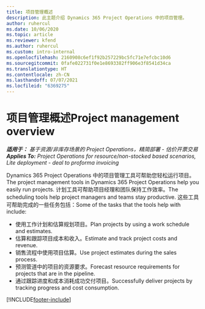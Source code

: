 ```yaml
---
title: 项目管理概述
description: 此主题介绍 Dynamics 365 Project Operations 中的项目管理。
author: ruhercul
ms.date: 10/06/2020
ms.topic: article
ms.reviewer: kfend
ms.author: ruhercul
ms.custom: intro-internal
ms.openlocfilehash: 2160908c6ef1f92b257229bc5fc71e7efcbc10d6
ms.sourcegitcommit: 0fafe022731f0e1e8693382ff906e3f8541d34ca
ms.translationtype: HT
ms.contentlocale: zh-CN
ms.lasthandoff: 07/07/2021
ms.locfileid: "6369275"
---
```

# <a name="project-management-overview"></a><span data-ttu-id="7cf22-103">项目管理概述</span><span class="sxs-lookup"><span data-stu-id="7cf22-103">Project management overview</span></span>

<span data-ttu-id="7cf22-104">_**适用于：** 基于资源/非库存场景的 Project Operations，精简部署 - 估价开票交易_</span><span class="sxs-lookup"><span data-stu-id="7cf22-104">_**Applies To:** Project Operations for resource/non-stocked based scenarios, Lite deployment - deal to proforma invoicing_</span></span>

<span data-ttu-id="7cf22-105">Dynamics 365 Project Operations 中的项目管理工具可帮助您轻松运行项目。</span><span class="sxs-lookup"><span data-stu-id="7cf22-105">The project management tools in Dynamics 365 Project Operations help you easily run projects.</span></span> <span data-ttu-id="7cf22-106">计划工具可帮助项目经理和团队保持工作效率。</span><span class="sxs-lookup"><span data-stu-id="7cf22-106">The scheduling tools help project managers and teams stay productive.</span></span> <span data-ttu-id="7cf22-107">这些工具可帮助完成的一些任务包括：</span><span class="sxs-lookup"><span data-stu-id="7cf22-107">Some of the tasks that the tools help with include:</span></span>

- <span data-ttu-id="7cf22-108">使用工作计划和估算规划项目。</span><span class="sxs-lookup"><span data-stu-id="7cf22-108">Plan projects by using a work schedule and estimates.</span></span>
- <span data-ttu-id="7cf22-109">估算和跟踪项目成本和收入。</span><span class="sxs-lookup"><span data-stu-id="7cf22-109">Estimate and track project costs and revenue.</span></span>
- <span data-ttu-id="7cf22-110">销售流程中使用项目估算。</span><span class="sxs-lookup"><span data-stu-id="7cf22-110">Use project estimates during the sales process.</span></span>
- <span data-ttu-id="7cf22-111">预测管道中的项目的资源要求。</span><span class="sxs-lookup"><span data-stu-id="7cf22-111">Forecast resource requirements for projects that are in the pipeline.</span></span>
- <span data-ttu-id="7cf22-112">通过跟踪进度和成本消耗成功交付项目。</span><span class="sxs-lookup"><span data-stu-id="7cf22-112">Successfully deliver projects by tracking progress and cost consumption.</span></span>


[!INCLUDE[footer-include](../includes/footer-banner.md)]